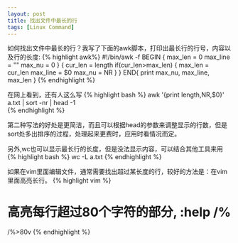 ```yaml
---
layout: post
title: 找出文件中最长的行
tags: [Linux Command]
---
```


如何找出文件中最长的行？我写了下面的awk脚本，打印出最长行的行号，内容以及行的长度:
{% highlight awk%}
#!/bin/awk -f
BEGIN {
    max_len = 0
    max_line = ""
    max_nu = 0
}
{
    cur_len = length
    if(cur_len>max_len) {
        max_len = cur_len
        max_line = $0
        max_nu = NR
    }
}
END{
    print max_nu, max_line, max_len
}
{% endhighlight %}

在网上看到，还有人这么写
{% highlight bash %}
awk '{print length,NR,$0}' a.txt | sort -nr | head -1  
{% endhighlight %}

第二种写法的好处是更简洁，而且可以根据head的参数来调整显示的行数，但是sort处多出排序的过程，处理起来更费时，应用时看情况而定。

另外,wc也可以显示最长行的长度，但是没法显示内容，可以结合其他工具来用
{% highlight bash %}
wc -L a.txt
{% endhighlight %}

如果在vim里面编辑文件，通常需要找出超过某长度的行，较好的方法是：在vim里面高亮长行。
{% highlight vim %}
# 高亮每行超过80个字符的部分, :help /\%
/\%>80v
{% endhighlight %}
